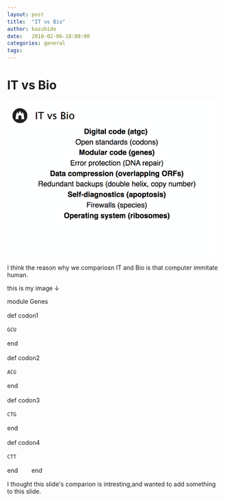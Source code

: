 ```yaml
---
layout: post
title:  "IT vs Bio"
author: kazuhide
date:   2018-02-06-18:00:00
categories: general
tags:
---
```


# IT vs Bio

![it_bio](/images/it_bio.jpg)


I think the reason why we compariosn IT and Bio is that computer immitate human.

this is my image ↓

module Genes

  def codon1　　

    GCU　　

  end　　

  def codon2　　

    ACG　　

  end　　

  def codon3　　

    CTG　　

  end　　

  def codon4　　

    CTT　　

  end　　
end　　

I thought this slide's comparion is intresting,and wanted to add something to this slide.
